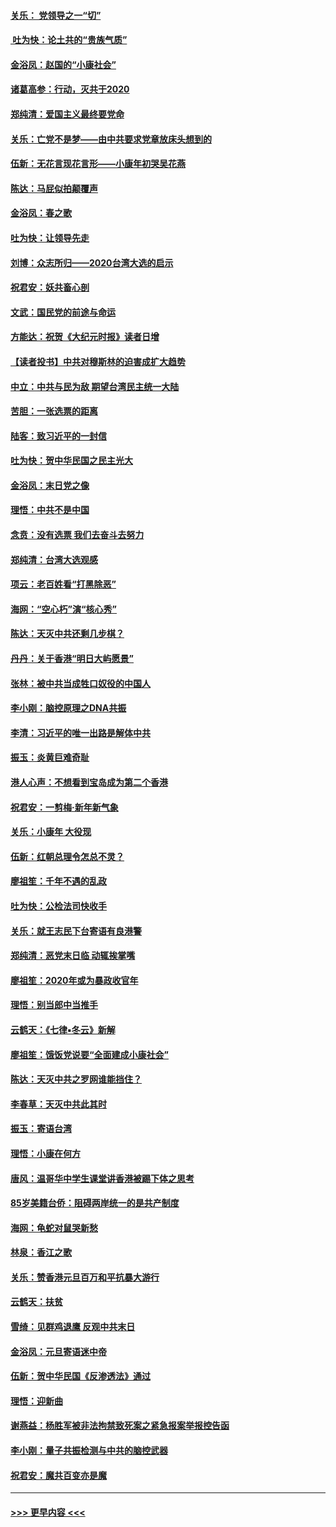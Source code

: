 #### [关乐： 党领导之一“切”](../pages/nsc993/n11804505.md?t=01192144) 
#### [ 吐为快：论土共的“贵族气质”](../pages/nsc993/n11804490.md?t=01192144) 
#### [金浴凤：赵国的“小康社会”](../pages/nsc993/n11804452.md?t=01192144) 
#### [诸葛高参：行动，灭共于2020](../pages/nsc993/n11804120.md?t=01192144) 
#### [郑纯清：爱国主义最终要党命](../pages/nsc993/n11802197.md?t=01192144) 
#### [关乐：亡党不是梦——由中共要求党章放床头想到的](../pages/nsc993/n11802156.md?t=01192144) 
#### [伍新：无花言现花言形——小康年初哭吴花燕](../pages/nsc993/n11800044.md?t=01192144) 
#### [陈达：马屁似拍颠覆声](../pages/nsc993/n11800010.md?t=01192144) 
#### [金浴凤：春之歌](../pages/nsc993/n11797687.md?t=01192144) 
#### [吐为快：让领导先走](../pages/nsc993/n11797512.md?t=01192144) 
#### [刘博：众志所归——2020台湾大选的启示](../pages/nsc993/n11796878.md?t=01192144) 
#### [祝君安：妖共畜心剖](../pages/nsc993/n11794273.md?t=01192144) 
#### [文武：国民党的前途与命运](../pages/nsc993/n11794198.md?t=01192144) 
#### [方能达：祝贺《大纪元时报》读者日增](../pages/nsc993/n11793807.md?t=01192144) 
#### [【读者投书】中共对穆斯林的迫害成扩大趋势](../pages/nsc993/n11791371.md?t=01192144) 
#### [中立：中共与民为敌 期望台湾民主统一大陆](../pages/nsc993/n11790392.md?t=01192144) 
#### [苦胆：一张选票的距离](../pages/nsc993/n11788914.md?t=01192144) 
#### [陆客：致习近平的一封信](../pages/nsc993/n11788867.md?t=01192144) 
#### [吐为快：贺中华民国之民主光大](../pages/nsc993/n11788618.md?t=01192144) 
#### [金浴凤：末日党之像](../pages/nsc993/n11787475.md?t=01192144) 
#### [理悟：中共不是中国](../pages/nsc993/n11787463.md?t=01192144) 
#### [念贲：没有选票  我们去奋斗去努力](../pages/nsc993/n11787398.md?t=01192144) 
#### [郑纯清：台湾大选观感](../pages/nsc993/n11786210.md?t=01192144) 
#### [项云：老百姓看“打黑除恶”](../pages/nsc993/n11785398.md?t=01192144) 
#### [海网：“空心朽”演“核心秀”](../pages/nsc993/n11783874.md?t=01192144) 
#### [陈达：天灭中共还剩几步棋？](../pages/nsc993/n11783719.md?t=01192144) 
#### [丹丹：关于香港“明日大屿愿景”](../pages/nsc993/n11783273.md?t=01192144) 
#### [张林：被中共当成牲口奴役的中国人](../pages/nsc993/n11782397.md?t=01192144) 
#### [李小刚：脑控原理之DNA共振](../pages/nsc993/n11780962.md?t=01192144) 
#### [李清：习近平的唯一出路是解体中共](../pages/nsc993/n11780866.md?t=01192144) 
#### [振玉：炎黄巨难奇耻](../pages/nsc993/n11779632.md?t=01192144) 
#### [港人心声：不想看到宝岛成为第二个香港](../pages/nsc993/n11778817.md?t=01192144) 
#### [祝君安：一剪梅‧新年新气象](../pages/nsc993/n11776340.md?t=01192144) 
#### [关乐：小康年 大役现](../pages/nsc993/n11774213.md?t=01192144) 
#### [伍新：红朝总理令怎总不灵？](../pages/nsc993/n11770813.md?t=01192144) 
#### [廖祖笙：千年不遇的乱政](../pages/nsc993/n11770373.md?t=01192144) 
#### [吐为快：公检法司快收手](../pages/nsc993/n11770359.md?t=01192144) 
#### [关乐：就王志民下台寄语有良港警](../pages/nsc993/n11769903.md?t=01192144) 
#### [郑纯清：恶党末日临 动辄挨掌嘴](../pages/nsc993/n11769356.md?t=01192144) 
#### [廖祖笙：2020年或为暴政收官年](../pages/nsc993/n11768216.md?t=01192144) 
#### [理悟：别当郎中当推手](../pages/nsc993/n11768243.md?t=01192144) 
#### [云鹤天：《七律▪冬云》新解](../pages/nsc993/n11768204.md?t=01192144) 
#### [廖祖笙：饿饭党说要“全面建成小康社会”](../pages/nsc993/n11767482.md?t=01192144) 
#### [陈达：天灭中共之罗网谁能挡住？](../pages/nsc993/n11767465.md?t=01192144) 
#### [李春草：天灭中共此其时](../pages/nsc993/n11767452.md?t=01192144) 
#### [振玉：寄语台湾](../pages/nsc993/n11767432.md?t=01192144) 
#### [理悟：小康在何方](../pages/nsc993/n11767394.md?t=01192144) 
#### [唐风：温哥华中学生课堂讲香港被踢下体之思考](../pages/nsc993/n11766848.md?t=01192144) 
#### [85岁美籍台侨：阻碍两岸统一的是共产制度](../pages/nsc993/n11765043.md?t=01192144) 
#### [海网：龟蛇对鼠哭新愁](../pages/nsc993/n11764895.md?t=01192144) 
#### [林泉：香江之歌](../pages/nsc993/n11764415.md?t=01192144) 
#### [关乐：赞香港元旦百万和平抗暴大游行](../pages/nsc993/n11764382.md?t=01192144) 
#### [云鹤天：扶贫](../pages/nsc993/n11764245.md?t=01192144) 
#### [雪绮：见群鸡退鹰  反观中共末日](../pages/nsc993/n11762112.md?t=01192144) 
#### [金浴凤：元旦寄语迷中帝](../pages/nsc993/n11761788.md?t=01192144) 
#### [伍新：贺中华民国《反渗透法》通过](../pages/nsc993/n11761994.md?t=01192144) 
#### [理悟：迎新曲](../pages/nsc993/n11761152.md?t=01192144) 
#### [谢燕益：杨胜军被非法拘禁致死案之紧急报案举报控告函](../pages/nsc993/n11756134.md?t=01192144) 
#### [李小刚：量子共振检测与中共的脑控武器](../pages/nsc993/n11754518.md?t=01192144) 
#### [祝君安：魔共百变亦是魔](../pages/nsc993/n11754469.md?t=01192144) 

----
#### [ >>> 更早内容 <<< ](../indexes/nsc993-earlier.md)
